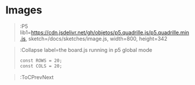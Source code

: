 # Images

> :P5 lib1=https://cdn.jsdelivr.net/gh/objetos/p5.quadrille.js/p5.quadrille.min.js, sketch=/docs/sketches/image.js, width=800, height=342

> :Collapse label=the board.js running in p5 global mode
> 
> ```md | board.js
> const ROWS = 20;
> const COLS = 20;

> :ToCPrevNext